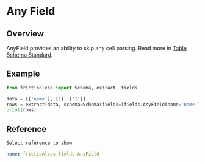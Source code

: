 # Any Field

## Overview

AnyField provides an ability to skip any cell parsing. Read more in [Table Schema Standard](https://specs.frictionlessdata.io/table-schema/#any).

## Example

```python script tabs=Python
from frictionless import Schema, extract, fields

data = [['name'], [1], ['1']]
rows = extract(data, schema=Schema(fields=[fields.AnyField(name='name')]))
print(rows)
```

## Reference

```markdown tabs=Select
Select reference to show
```

```yaml reference tabs=AnyField
name: frictionless.fields.AnyField
```
